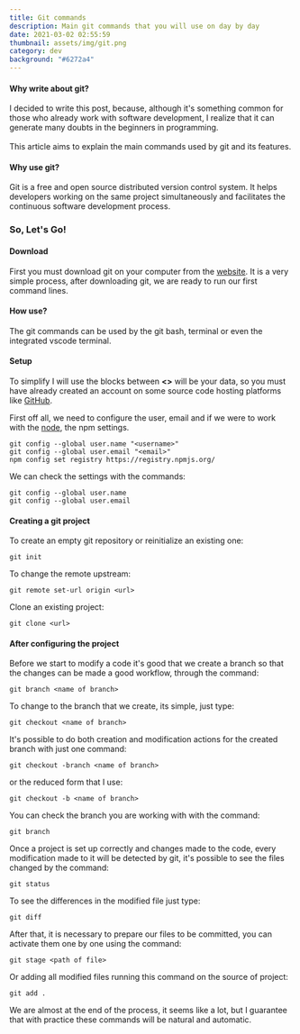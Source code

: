 ```yaml
---
title: Git commands
description: Main git commands that you will use on day by day
date: 2021-03-02 02:55:59
thumbnail: assets/img/git.png
category: dev
background: "#6272a4"
---
```

#### Why write about git?

I decided to write this post, because, although it's something common for those who already work with software development, I realize that it can generate many doubts in the beginners in programming.\
\
This article aims to explain the main commands used by git and its features.

#### Why use git?

Git is a free and open source distributed version control system. It helps developers working on the same project simultaneously and facilitates the continuous software development process.

### So, Let's Go!

#### Download

First you must download git on your computer from the [website](https://git-scm.com/). It is a very simple process, after downloading git, we are ready to run our first command lines.

#### How use?

The git commands can be used by the git bash, terminal or even the integrated vscode terminal.

#### Setup

To simplify I will use the blocks between **<>** will be your data, so you must have already created an account on some source code hosting platforms like [GitHub](https://github.com/).

First off all, we need to configure the user, email and if we were to work with the [node](https://nodejs.org/en/), the npm settings.

```gitconfig
git config --global user.name "<username>"
git config --global user.email "<email>"
npm config set registry https://registry.npmjs.org/
```

We can check the settings with the commands:

```gitconfig
git config --global user.name
git config --global user.email
```

#### Creating a git project

To create an empty git repository or reinitialize an existing one:

```gitconfig
git init
```

To change the remote upstream:

```gitconfig
git remote set-url origin <url>
```

Clone an existing project:

```gitconfig
git clone <url>
```

#### After configuring the project

Before we start to modify a code it's good that we create a branch so that the changes can be made a good workflow, through the command:

```gitconfig
git branch <name of branch>
```

To change to the branch that we create, its simple, just type:

```gitconfig
git checkout <name of branch>
```

It's possible to do both creation and modification actions for the created branch with just one command:

```gitconfig
git checkout -branch <name of branch>

```

or the reduced form that I use:

```gitconfig
git checkout -b <name of branch>
```

You can check the branch you are working with with the command:

```gitconfig
git branch
```

Once a project is set up correctly and changes made to the code, every modification made to it will be detected by git, it's possible to see the files changed by the command:

```gitconfig
git status
```

To see the differences in the modified file just type:

```gitconfig
git diff
```

After that, it is necessary to prepare our files to be committed, you can activate them one by one using the command:

```gitconfig
git stage <path of file>
```

Or adding all modified files running this command on the source of project:

```gitconfig
git add .
```

We are almost at the end of the process, it seems like a lot, but I guarantee that with practice these commands will be natural and automatic.